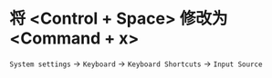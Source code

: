 # 将 <Control + Space> 修改为 <Command + x>

`System settings` -> `Keyboard` -> `Keyboard Shortcuts` -> `Input Source`

